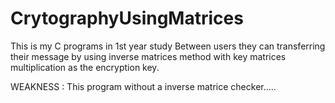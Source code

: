 # CrytographyUsingMatrices
This is my C programs in 1st year study
Between users they can transferring their message by using inverse matrices method 
with key matrices multiplication as the encryption key.

WEAKNESS   : This program without a inverse matrice checker.....
